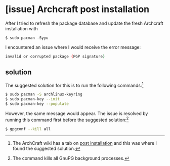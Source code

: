 # [issue] Archcraft post installation
After I tried to refresh the package database and update the fresh Archcraft installation with
```
$ sudo pacman -Syyu
```

I encountered an issue where I would receive the error message:
```bash
invalid or corrupted package (PGP signature)
```

## solution
The suggested solution for this is to run the following commands:[^1]
```bash
$ sudo pacman -S archlinux-keyring
$ sudo pacman-key --init
$ sudo pacman-key --populate
```

However, the same message would appear. The issue is resolved by running this command first before the suggested solution:[^2]
```bash
$ gpgconf --kill all
```

[^1]: The ArchCraft wiki has a tab on [post installation](https://wiki.archcraft.io/docs/install-archcraft/post-install) and this was where I found the suggested solution.
[^2]: The command kills all GnuPG background processes.
